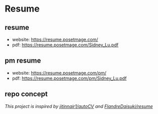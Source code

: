 # Resume

## resume
* website: https://resume.posetmage.com/
* pdf: https://resume.posetmage.com/Sidney_Lu.pdf

## pm resume
* website: https://resume.posetmage.com/pm/
* pdf: https://resume.posetmage.com/pm/Sidney_Lu.pdf

## repo concept
*This project is inspired by [jitinnair1/autoCV](https://github.com/jitinnair1/autoCV) and [FlandreDaisuki/resume](https://github.com/FlandreDaisuki/resume)*

